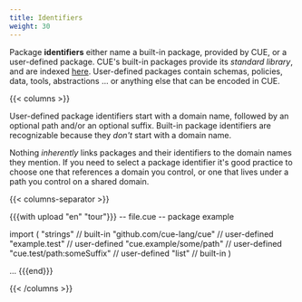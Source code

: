```yaml
---
title: Identifiers
weight: 30
---
```


Package **identifiers** either name a built-in package, provided by CUE, or
a user-defined package.
CUE's built-in packages provide its *standard library*, and are indexed
[here](https://pkg.go.dev/cuelang.org/go/pkg#pkg-overview).
User-defined packages contain schemas, policies, data, tools, abstractions ...
or anything else that can be encoded in CUE.
<!-- TODO: mention public sharing / private here? -->

{{< columns >}}

User-defined package identifiers start with a domain name, followed by an
optional path and/or an optional suffix.
Built-in package identifiers are recognizable because they *don't* start with a
domain name.

Nothing *inherently* links packages and their identifiers to the domain names
they mention.
If you need to select a package identifier it's good practice to choose one
that references a domain you control, or one that lives under a path you
control on a shared domain.

{{< columns-separator >}}

{{{with upload "en" "tour"}}}
-- file.cue --
package example

import (
	"strings"                  // built-in
	"github.com/cue-lang/cue"  // user-defined
	"example.test"             // user-defined
	"cue.example/some/path"    // user-defined
	"cue.test/path:someSuffix" // user-defined
	"list"                     // built-in
)

...
{{{end}}}

{{< /columns >}}
